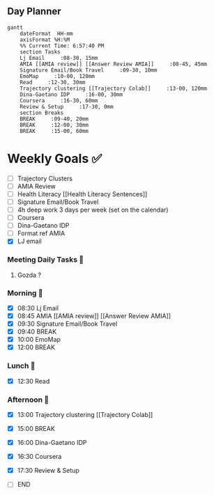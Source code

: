 ## Day Planner
```mermaid
gantt
    dateFormat  HH-mm
    axisFormat %H:%M
    %% Current Time: 6:57:40 PM
    section Tasks
    Lj Email     :08-30, 15mm
    AMIA [[AMIA review]] [[Answer Review AMIA]]     :08-45, 45mm
    Signature Email/Book Travel     :09-30, 10mm
    EmoMap     :10-00, 120mm
    Read     :12-30, 30mm
    Trajectory clustering [[Trajectory Colab]]     :13-00, 120mm
    Dina-Gaetano IDP     :16-00, 30mm
    Coursera     :16-30, 60mm
    Review & Setup     :17-30, 0mm
    section Breaks
    BREAK     :09-40, 20mm
    BREAK     :12-00, 30mm
    BREAK     :15-00, 60mm
```

# Weekly Goals ✅
  - [ ] Trajectory Clusters 
  - [ ] AMIA Review 
  - [ ] Health Literacy [[Health Literacy Sentences]]
  - [ ] Signature Email/Book Travel
  - [ ] 4h deep work 3 days per week (set on the calendar)
  - [ ] Coursera
  - [ ] Dina-Gaetano IDP
  - [ ] Format ref AMIA
  - [x] LJ email
### Meeting Daily Tasks 💚 
1. Gozda ?
### Morning 🔨
- [x] 08:30 Lj Email
- [x] 08:45 AMIA [[AMIA review]] [[Answer Review AMIA]]
- [x] 09:30 Signature Email/Book Travel
- [x] 09:40 BREAK
- [x] 10:00 EmoMap
- [x] 12:00 BREAK
### Lunch 👀
- [x] 12:30 Read
### Afternoon 👻
- [x] 13:00 Trajectory clustering [[Trajectory Colab]]
- [x] 15:00 BREAK
- [x] 16:00 Dina-Gaetano IDP
- [x] 16:30 Coursera
- [x] 17:30 Review & Setup
- [ ] END

